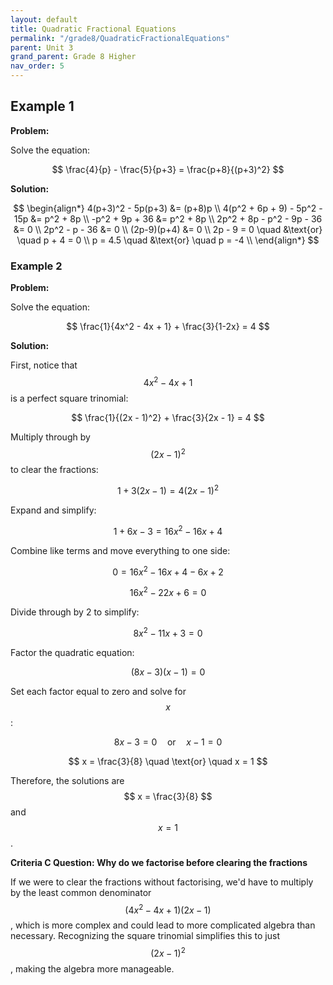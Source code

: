 ```yaml
---
layout: default
title: Quadratic Fractional Equations
permalink: "/grade8/QuadraticFractionalEquations"
parent: Unit 3
grand_parent: Grade 8 Higher
nav_order: 5
---
```


## Example 1

**Problem:**

Solve the equation:

$$ \frac{4}{p} - \frac{5}{p+3} = \frac{p+8}{(p+3)^2} $$

**Solution:**

$$
\begin{align*}
4(p+3)^2 - 5p(p+3) &= (p+8)p \\
4(p^2 + 6p + 9) - 5p^2 - 15p &= p^2 + 8p \\
-p^2 + 9p + 36 &= p^2 + 8p \\
2p^2 + 8p - p^2 - 9p - 36 &= 0 \\
2p^2 - p - 36 &= 0 \\
(2p-9)(p+4) &= 0 \\
2p - 9 = 0 \quad &\text{or} \quad p + 4 = 0 \\
p = 4.5 \quad &\text{or} \quad p = -4 \\
\end{align*}
$$

### Example 2

**Problem:**

Solve the equation:

$$ \frac{1}{4x^2 - 4x + 1} + \frac{3}{1-2x} = 4 $$

**Solution:**

First, notice that $$ 4x^2 - 4x + 1 $$ is a perfect square trinomial:

$$ \frac{1}{(2x - 1)^2} + \frac{3}{2x - 1} = 4 $$

Multiply through by $$ (2x - 1)^2 $$ to clear the fractions:

$$ 1 + 3(2x - 1) = 4(2x - 1)^2 $$

Expand and simplify:

$$ 1 + 6x - 3 = 16x^2 - 16x + 4 $$

Combine like terms and move everything to one side:

$$ 0 = 16x^2 - 16x + 4 - 6x + 2 $$

$$ 16x^2 - 22x + 6 = 0 $$

Divide through by 2 to simplify:

$$ 8x^2 - 11x + 3 = 0 $$

Factor the quadratic equation:

$$ (8x - 3)(x - 1) = 0 $$

Set each factor equal to zero and solve for $$ x $$:

$$ 8x - 3 = 0 \quad \text{or} \quad x - 1 = 0 $$

$$ x = \frac{3}{8} \quad \text{or} \quad x = 1 $$

Therefore, the solutions are $$ x = \frac{3}{8} $$ and $$ x = 1 $$.

**Criteria C Question: Why do we factorise before clearing the fractions**

If we were to clear the fractions without factorising, we'd have to multiply by the least common denominator $$ (4x^2 - 4x + 1)(2x - 1) $$, which is more complex and could lead to more complicated algebra than necessary. Recognizing the square trinomial simplifies this to just $$ (2x - 1)^2 $$, making the algebra more manageable.
<!--stackedit_data:
eyJoaXN0b3J5IjpbMTQ1NDUwMzI4NCwxMjk0NzE1OTEyXX0=
-->